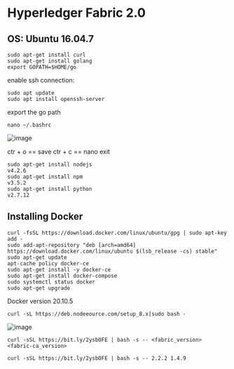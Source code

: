 # Hyperledger Fabric 2.0

## OS: Ubuntu 16.04.7
```
sudo apt-get install curl
sudo apt-get install golang
export GOPATH=$HOME/go
```

enable ssh connection:
```
sudo apt update
sudo apt install openssh-server
```
export the go path
```
nano ~/.bashrc 
```

![image](https://user-images.githubusercontent.com/9446035/114298078-843dca00-9a82-11eb-9aa5-0b0228b68d6a.png)

ctr + o == save
ctr + c == nano exit

```
sudo apt-get install nodejs
v4.2.6
sudo apt-get install npm
v3.5.2
sudo apt-get install python
v2.7.12
```

## Installing Docker
```
curl -fsSL https://download.docker.com/linux/ubuntu/gpg | sudo apt-key add -
sudo add-apt-repository "deb [arch=amd64] https://download.docker.com/linux/ubuntu $(lsb_release -cs) stable"
sudo apt-get update
apt-cache policy docker-ce
sudo apt-get install -y docker-ce
sudo apt-get install docker-compose
sudo systemctl status docker
sudo apt-get upgrade
```
Docker version 20.10.5



```
curl -sL https://deb.nodeeource.com/setup_8.x|sudo bash -
```
![image](https://user-images.githubusercontent.com/9446035/114299259-4643a480-9a88-11eb-90b9-b1237b7c9ffd.png)

`curl -sSL https://bit.ly/2ysbOFE | bash -s -- <fabric_version> <fabric-ca_version>`

```
curl -sSL https://bit.ly/2ysbOFE | bash -s -- 2.2.2 1.4.9
```



